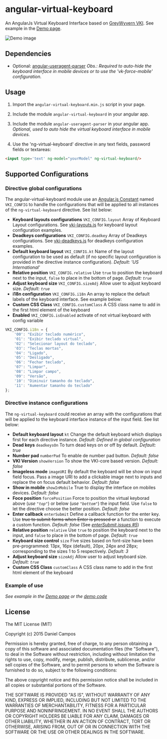 angular-virtual-keyboard
========================

An AngularJs Virtual Keyboard Interface based on [GreyWyvern VKI](http://www.greywyvern.com/code/javascript/keyboard). See example in the [Demo page](http://the-darc.github.io/angular-virtual-keyboard).

![Demo image](http://the-darc.github.io/angular-virtual-keyboard/images/demo.png)

## Dependencies

- Optional: [angular-useragent-parser](https://github.com/the-darc/angular-useragent-parser)
_Obs.: Required to auto-hide the keyboard interface in mobile devices or to use the 'vk-force-mobile' configuration._

## Usage

1. Import the ```angular-virtual-keyboard.min.js``` script in your page.

2. Include the module ```angular-virtual-keyboard``` in your angular app.

3. Include the module ```angular-useragent-parser``` in your angular app. _Optional, used to auto hide the virtual keyboard interface in mobile devices._

4. Use the 'ng-virtual-keyboard' directive in any text fields, password fields or textareas:

```html
<input type='text' ng-model="yourModel" ng-virtual-keyboard/>
```

## Supported Configurations

### Directive global configurations

The angular-virtual-keyboard module use an [Angular.js Constant](https://docs.angularjs.org/api/auto/service/$provide#constant) named ``VKI_CONFIG`` to handle the configurations that will be applied to all instances of the ``ng-virtual-keyboard`` directive. See list below:

 - __Keyboard layouts configurations__ ``VKI_CONFIG.layout`` Array of Keyboard Layout configurations. See [vki-layouts.js](https://github.com/the-darc/angular-virtual-keyboard/blob/master/src/vki-layouts.js) for keyboard layout configuration examples.
 - __Deadkeys configurations__ ``VKI_CONFIG.deadkey`` Array of Deadkeys configurations. See [vki-deadkeys.js](https://github.com/the-darc/angular-virtual-keyboard/blob/master/src/vki-deadkeys.js) for deadkeys configuration examples.
 - __Default keyboard layout__ ``VKI_CONFIG.kt`` Name of the layout configuration to be used as default (if no specific layout configuration is provided in the directive instance configuration). _Default: 'US International'_
 - __Relative position__ ``VKI_CONFIG.relative`` Use ``true`` to position the keyboard next to the input, ``false`` to place in the bottom of page. _Default: ``true``_
 - __Adjust keyboard size__ ``VKI_CONFIG.sizeAdj`` Allow user to adjust keyboard size. _Default: ``true``_
 - __i18n configuration__ ``VKI_CONFIG.i18n`` An array to replace the default labels of the keyboard interface. See example below:
 - __Custom CSS Class__ ``VKI_CONFIG.customClass`` A CSS class name to add in the first html element of the keyboard
 - __Enabled__ ``VKI_CONFIG.isEnabled`` activate of not virtual keyboard with config variable
```javascript
VKI_CONFIG.i18n = {
	'00': "Exibir teclado numérico",
	'01': "Exibir teclado virtual",
	'02': "Selecionar layout do teclado",
	'03': "Teclas mortas",
	'04': "Ligado",
	'05': "Desligado",
	'06': "Fechar teclado",
	'07': "Limpar",
	'08': "Limpar campo",
	'09': "Versão",
	'10': "Diminuir tamanho do teclado",
	'11': "Aumentar tamanho do teclado"
};
```



### Directive instance configurations

The ``ng-virtual-keyboard`` could receive an array with the configurations that will be applied to the keyboard interface instance of the input field. See list below:

 - __Default keyboard layout__ ``kt`` Change the default keyboard which displays first for each directive instance. _Default: Defined in global configuration_
 - __Dead keys__ ``deadkeysOn`` To turn dead keys on or off by default. _Default: true_
 - __Number pad__ ``numberPad`` To enable de number pad button. _Default: false_
 - __VKI Version__ ``showVersion`` To show the VKI-core based version. _Default: false_
 - __Imageless mode__ ``imageURI`` By default the keyboard will be show on input field focus. Pass a image URI to add a clickable image next to inputs and replace the on focus default behavior. _Default: false_
 - __Show in mobile__ ``showInMobile`` True to display the interface on mobiles devices. _Default: false_
 - __Foce position__ ``forcePosition`` Force to position the virtual keyborad above (_use ``"top"``_) or below (_use ``"bottom"``_) the input field. Use ``false`` to let the directive choose the better position. _Default: false_
 - __Enter callback__ ``enterSubmit`` Define a callback function for the enter key. Use ~~true to submit forms when Enter is pressed or~~ a function to execute a custom function. _Default: false_ (See _[enterSubmit issues #5](https://github.com/the-darc/angular-virtual-keyboard/issues/5)_)
 - __Relative position__ ``relative`` Use ``true`` to position the keyboard next to the input, and ``false`` to place in the bottom of page. _Default: ``true``_
 - __Keyboard size control__ ``size`` Five sizes based on font-size have been pre-programmed: 13px, 16px (default), 20px, 24px and 28px; corresponding to the sizes 1 to 5 respectively. _Default: 3_
 - __Adjust keyboard size__ ``sizeAdj`` Allow user to adjust keyboard size. _Default: ``true``_
 - __Custom CSS Class__ ``customClass`` A CSS class name to add in the first html element of the keyboard

### Example of use

_See example in the [Demo page](http://the-darc.github.io/angular-virtual-keyboard) or the [demo code](https://github.com/the-darc/angular-virtual-keyboard/blob/master/demo/index.html)_

## License

The MIT License (MIT)

Copyright (c) 2015 Daniel Campos

Permission is hereby granted, free of charge, to any person obtaining a copy
of this software and associated documentation files (the "Software"), to deal
in the Software without restriction, including without limitation the rights
to use, copy, modify, merge, publish, distribute, sublicense, and/or sell
copies of the Software, and to permit persons to whom the Software is
furnished to do so, subject to the following conditions:

The above copyright notice and this permission notice shall be included in all
copies or substantial portions of the Software.

THE SOFTWARE IS PROVIDED "AS IS", WITHOUT WARRANTY OF ANY KIND, EXPRESS OR
IMPLIED, INCLUDING BUT NOT LIMITED TO THE WARRANTIES OF MERCHANTABILITY,
FITNESS FOR A PARTICULAR PURPOSE AND NONINFRINGEMENT. IN NO EVENT SHALL THE
AUTHORS OR COPYRIGHT HOLDERS BE LIABLE FOR ANY CLAIM, DAMAGES OR OTHER
LIABILITY, WHETHER IN AN ACTION OF CONTRACT, TORT OR OTHERWISE, ARISING FROM,
OUT OF OR IN CONNECTION WITH THE SOFTWARE OR THE USE OR OTHER DEALINGS IN THE
SOFTWARE.
